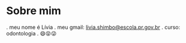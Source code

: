 # Sobre mim
. meu nome é Lívia
. meu gmail: livia.shimbo@escola.pr.gov.br
. curso: odontologia
. 😄😝😜
